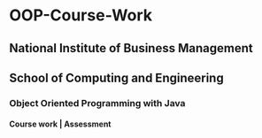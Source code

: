 # OOP-Course-Work
## National Institute of Business Management
## School of Computing and Engineering
### Object Oriented Programming with Java
#### Course work | Assessment
